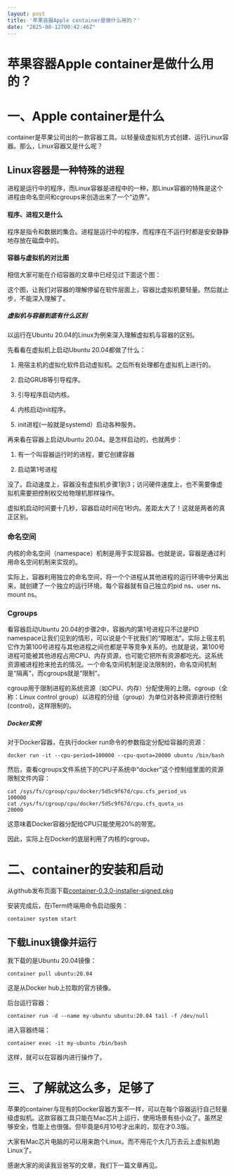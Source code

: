 ```yaml
---
layout: post
title: '苹果容器Apple container是做什么用的？'
date: "2025-08-12T00:42:46Z"
---
```

苹果容器Apple container是做什么用的？
==========================

一、Apple container是什么
====================

container是苹果公司出的一款容器工具。以轻量级虚拟机方式创建、运行Linux容器。那么，Linux容器又是什么呢？

Linux容器是一种特殊的进程
---------------

进程是运行中的程序，而Linux容器是进程中的一种，那Linux容器的特殊是这个进程由命名空间和cgroups来创造出来了一个“边界”。

#### 程序、进程又是什么

程序是指令和数据的集合。进程是运行中的程序，而程序在不运行时都是安安静静地存放在磁盘中的。

#### 容器与虚拟机的对比图

相信大家可能在介绍容器的文章中已经见过下面这个图：

这个图，让我们对容器的理解停留在软件层面上，容器比虚拟机要轻量。然后就止步，不能深入理解了。

##### 虚拟机与容器到底有什么区别

以运行在Ubuntu 20.04的Linux为例来深入理解虚拟机与容器的区别。

先看看在虚拟机上启动Ubuntu 20.04都做了什么：

1.  用宿主机的虚拟化软件启动虚拟机。之后所有处理都在虚拟机上进行的。
    
2.  启动GRUB等引导程序。
    
3.  引导程序启动内核。
    
4.  内核启动init程序。
    
5.  init进程(一般就是systemd）启动各种服务。
    

再来看在容器上启动Ubuntu 20.04。是怎样启动的，也就两步：

1.  有一个叫容器运行时的进程，要它创建容器
    
2.  启动第1号进程
    

没了。启动速度上，容器没有虚拟机步骤1到3；访问硬件速度上，也不需要像虚拟机需要把控制权交给物理机那样操作。

虚拟机启动时间要十几秒，容器启动时间在1秒内。差距太大了！这就是两者的真正区别。

### 命名空间

内核的命名空间（namespace）机制是用于实现容器。也就是说，容器是通过利用命名空间机制来实现的。

实际上，容器利用独立的命名空间，将一个个进程从其他进程的运行环境中分离出来，就创建了一个独立的运行环境。每个容器就有自己独立的pid ns、user ns、mount ns。

### Cgroups

看容器启动Ubuntu 20.04的步骤2中，容器内的第1号进程只不过是PID namespace让我们见到的情形，可以说是个干扰我们的“障眼法”。实际上宿主机它作为第100号进程与其他进程之间也都是平等竞争关系的。也就是说，第100号进程可能被其他进程占用CPU、内存资源，也可能它把所有资源都吃光。这系统资源被进程抢来抢去的情况。一个命名空间机制是没法限制的，命名空间机制是“隔离”，而cgroups就是“限制”。

cgroup用于限制进程的系统资源（如CPU、内存）分配使用的上限。cgroup（全称：Linux control group）以进程的分组（group）为单位对各种资源进行控制(control)，这样限制的。

##### Docker实例

对于Docker容器，在执行docker run命令的参数指定分配给容器的资源：

`docker run -it --cpu-period=100000 --cpu-quota=20000 ubuntu /bin/bash`

然后，查看cgroups文件系统下的CPU子系统中“docker”这个控制组里面的资源限制文件内容：

    cat /sys/fs/cgroup/cpu/docker/5d5c9f67d/cpu.cfs_period_us
    100000
    cat /sys/fs/cgroup/cpu/docker/5d5c9f67d/cpu.cfs_quota_us 
    20000
    

这意味着Docker容器分配给CPU只能使用20%的带宽。

因此，实际上在Docker的底层利用了内核的cgroup。

二、container的安装和启动
=================

从github发布页面下载[container-0.3.0-installer-signed.pkg](https://github.com/apple/container/releases/download/0.3.0/container-0.3.0-installer-signed.pkg)

安装完成后，在iTerm终端用命令启动服务：

`container system start`

下载Linux镜像并运行
------------

我下载的是Ubuntu 20.04镜像：

`container pull ubuntu:20.04`

这是从Docker hub上拉取的官方镜像。

后台运行容器：

`container run -d --name my-ubuntu ubuntu:20.04 tail -f /dev/null`

进入容器终端：

`container exec -it my-ubuntu /bin/bash`

这样，就可以在容器内进行操作了。

三、了解就这么多，足够了
============

苹果的container与现有的Docker容器方案不一样，可以在每个容器运行自己轻量级虚拟机。这款容器工具只能在Mac芯片上运行，使用场景有些小众了。虽然足够安全，性能上也很强。但毕竟是6月10号才出来的，现在才0.3版。

大家有Mac芯片电脑的可以用来跑个Linux。而不用花个大几万去云上虚拟机跑Linux了。

感谢大家的阅读我豆爸写的文章，我们下一篇文章再见。